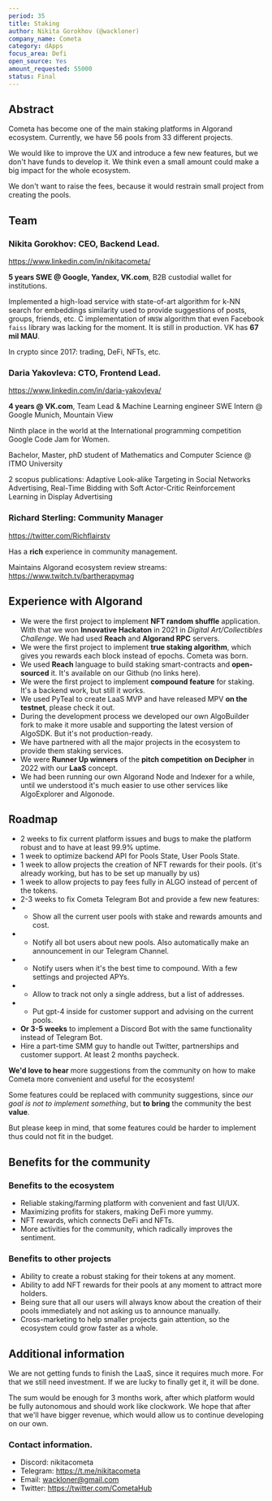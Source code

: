 ```yaml
---
period: 35
title: Staking
author: Nikita Gorokhov (@wackloner)
company_name: Cometa
category: dApps
focus_area: Defi
open_source: Yes
amount_requested: 55000
status: Final
---
```


## Abstract
Cometa has become one of the main staking platforms in Algorand ecosystem. Currently, we have 56 pools from 33 different projects.

We would like to improve the UX and introduce a few new features, but we don't have funds to develop it. We think even a small amount could make a big impact for the whole ecosystem.

We don't want to raise the fees, because it would restrain small project from creating the pools.

## Team
### Nikita Gorokhov: CEO, Backend Lead. 
https://www.linkedin.com/in/nikitacometa/

<b>5 years SWE @ Google, Yandex, VK.com</b>, B2B custodial wallet for institutions.

Implemented a high-load service with state-of-art algorithm for k-NN search for embeddings similarity used to provide suggestions of posts, groups, friends, etc. C implementation of `HNSW` algorithm that even Facebook `faiss` library was lacking for the moment. It is still in production. VK has <b>67 mil MAU</b>. 

In crypto since 2017: trading, DeFi, NFTs, etc. 

### Daria Yakovleva: CTO, Frontend Lead. 
https://www.linkedin.com/in/daria-yakovleva/ 

<b>4 years @ VK.com</b>, Team Lead & Machine Learning engineer
SWE Intern @ Google Munich, Mountain View

Ninth place in the world at the International programming competition Google Code Jam for Women.

Bachelor, Master, phD student of Mathematics and Computer Science @ ITMO University

2 scopus publications: Adaptive Look-alike Targeting in Social Networks Advertising, Real-Time Bidding with Soft Actor-Critic Reinforcement Learning in Display Advertising


### Richard Sterling: Community Manager

https://twitter.com/Richflairstv

Has a **rich** experience in community management.

Maintains Algorand ecosystem review streams: https://www.twitch.tv/bartherapymag

## Experience with Algorand
 
* We were the first project to implement <b>NFT random shuffle</b> application. With that we won **Innovative Hackaton** in 2021 in _Digital Art/Collectibles Challenge_. We had used **Reach** and **Algorand RPC** servers.
* We were the first project to implement <b>true staking algorithm</b>, which gives you rewards each block instead of epochs. Cometa was born.
* We used <b>Reach</b> language to build staking smart-contracts and **open-sourced** it. It's available on our Github (no links here).
* We were the first project to implement <b>compound feature</b> for staking. It's a backend work, but still it works.
* We used PyTeal to create LaaS MVP and have released MPV **on the testnet**, please check it out.
* During the development process we developed our own AlgoBuilder fork to make it more usable and supporting the latest version of AlgoSDK. But it's not production-ready.
* We have partnered with all the major projects in the ecosystem to provide them staking services.
* We were <b>Runner Up winners</b> of the **pitch competition** <b>on Decipher</b> in 2022 with our **LaaS** concept.
* We had been running our own Algorand Node and Indexer for a while, until we understood it's much easier to use other services like AlgoExplorer and Algonode.

## Roadmap

* 2 weeks to fix current platform issues and bugs to make the platform robust and to have at least 99.9% uptime.
* 1 week to optimize backend API for Pools State, User Pools State.
* 1 week to allow projects the creation of NFT rewards for their pools. (it's already working, but has to be set up manually by us)
* 1 week to allow projects to pay fees fully in ALGO instead of percent of the tokens.
* 2-3 weeks to fix Cometa Telegram Bot and provide a few new features:
* * Show all the current user pools with stake and rewards amounts and cost.
* * Notify all bot users about new pools. Also automatically make an announcement in our Telegram Channel.
* * Notify users when it's the best time to compound. With a few settings and projected APYs.
* * Allow to track not only a single address, but a list of addresses.
* * Put gpt-4 inside for customer support and advising on the current pools.
* **Or 3-5 weeks** to implement a Discord Bot with the same functionality instead of Telegram Bot.
* Hire a part-time SMM guy to handle out Twitter, partnerships and customer support. At least 2 months paycheck.


**We'd love to hear** more suggestions from the community on how to make Cometa more convenient and useful for the ecosystem!

Some features could be replaced with community suggestions, since _our goal is not to implement something_, but **to bring** the community the best **value**.

But please keep in mind, that some features could be harder to implement thus could not fit in the budget.

## Benefits for the community
### Benefits to the ecosystem

* Reliable staking/farming platform with convenient and fast UI/UX.
* Maximizing profits for stakers, making DeFi more yummy.
* NFT rewards, which connects DeFi and NFTs.
* More activities for the community, which radically improves the sentiment.

### Benefits to other projects
* Ability to create a robust staking for their tokens at any moment.
* Ability to add NFT rewards for their pools at any moment to attract more holders.
* Being sure that all our users will always know about the creation of their pools immediately and not asking us to announce manually.
* Cross-marketing to help smaller projects gain attention, so the ecosystem could grow faster as a whole.

## Additional information

We are not getting funds to finish the LaaS, since it requires much more. For that we still need investment. If we are lucky to finally get it, it will be done.

The sum would be enough for 3 months work, after which platform would be fully autonomous and should work like clockwork. We hope that after that we'll have bigger revenue, which would allow us to continue developing on our own.

### Contact information.
* Discord: nikitacometa 
* Telegram: https://t.me/nikitacometa 
* Email: wackloner@gmail.com
* Twitter: https://twitter.com/CometaHub
